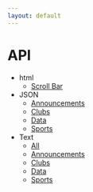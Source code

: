 ```yaml
---
layout: default
---
```


# API

* html
  * [Scroll Bar](html/scroll.html)
* JSON
  * [Announcements](json/announcements.json)
  * [Clubs](json/clubs.json)
  * [Data](json/data.json)
  * [Sports](json/sports.json)
* Text
  * [All](txt/all.txt)
  * [Announcements](txt/announcements.txt)
  * [Clubs](txt/clubs.txt)
  * [Data](txt/data.txt)
  * [Sports](txt/sports.txt)
